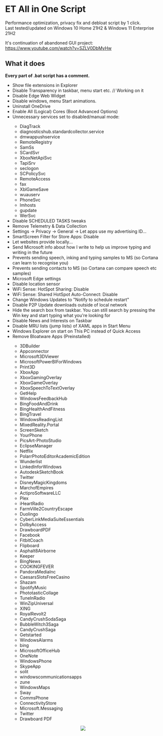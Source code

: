 # ET All in One Script

Performance optimization, privacy fix and debloat script by 1 click.  
Last tested/updated on Windows 10 Home 21H2  & Windows 11 Enterprise 21H2 

It's continuation of abandoned GUI project: https://www.youtube.com/watch?v=SZLV0DbMyHw  

## What it does 

**Every part of .bat script has a comment.**

<ul>
<li>Show file extensions in Explorer</li>  
<li>Disable Transparency in taskbar, menu start etc. // Working on it</li>  
<li>Disable Edge Web Widget</li>
<li>Disable windows, menu Start animations.</li>  
<li>Uninstall OneDrive </li>  
<li>Enable All (Logical) Cores (Boot Advanced Options)</li>
<li>Unnecessary services set to disabled/manual mode: </li>  
 <ul>
   <li>DiagTrack</li>  
   <li>diagnosticshub.standardcollector.service</li>
   <li>dmwappushservice</li>
   <li>RemoteRegistry</li>
   <li>SamSs</li>
   <li>SCardSvr</li>
   <li>XboxNetApiSvc</li>
   <li>TapiSrv</li>
   <li>seclogon</li>
   <li>SCPolicySvc</li>
   <li>RemoteAccess</li>
   <li>fax</li>
   <li>XblGameSave</li>
   <li>wuauserv</li>
   <li>PhoneSvc</li>
   <li>lmhosts</li>
   <li>gupdate</li>
   <li>WerSvc</li>
 </ul>
<li>Disable SCHEDULED TASKS tweaks </li>  
<li>Remove Telemetry & Data Collection </li>  
<li>Settings -> Privacy -> General -> Let apps use my advertising ID...</li>  
<li>SmartScreen Filter for Store Apps: Disable</li>  
<li>Let websites provide locally...</li>  
<li>Send Microsoft info about how I write to help us improve typing and writing in the future</li>  
<li>Prevents sending speech, inking and typing samples to MS (so Cortana can learn to recognise you)</li>  
<li>Prevents sending contacts to MS (so Cortana can compare speech etc samples)</li>  
<li>Microsoft Edge settings</li>  
<li>Disable location sensor</li>  
<li>WiFi Sense: HotSpot Sharing: Disable</li>  
<li>WiFi Sense: Shared HotSpot Auto-Connect: Disable</li>  
<li>Change Windows Updates to "Notify to schedule restart"</li>  
<li>Disable P2P Update downloads outside of local network</li>  
<li>Hide the search box from taskbar. You can still search by pressing the Win key and start typing what you're looking for</li>   
<li>Disable News and Interests on Taskbar</li>
<li>Disable MRU lists (jump lists) of XAML apps in Start Menu</li>   
<li>Windows Explorer on start on This PC instead of Quick Access </li>  
<li>Remove Bloatware Apps (Preinstalled)</li>  
<ul>
<li>3DBuilder</li>  
<li>Appconnector</li>  
<li>Microsoft3DViewer</li>  
<li>MicrosoftPowerBIForWindows</li>  
<li>Print3D</li>  
<li>XboxApp</li>  
<li>XboxGamingOverlay</li>  
<li>XboxGameOverlay</li>  
<li>XboxSpeechToTextOverlay</li>  
<li>GetHelp</li>  
<li>WindowsFeedbackHub</li>  
<li>BingFoodAndDrink</li>  
<li>BingHealthAndFitness</li>  
<li>BingTravel</li>  
<li>WindowsReadingList</li>  
<li>MixedReality.Portal</li>  
<li>ScreenSketch</li>  
<li>YourPhone</li>  
<li>PicsArt-PhotoStudio</li>  
<li>EclipseManager</li>  
<li>Netflix</li>  
<li>PolarrPhotoEditorAcademicEdition</li>  
<li>Wunderlist</li>  
<li>LinkedInforWindows</li>  
<li>AutodeskSketchBook</li>  
<li>Twitter</li>  
<li>DisneyMagicKingdoms</li>  
<li>MarchofEmpires</li>  
<li>ActiproSoftwareLLC</li>  
<li>Plex</li>  
<li>iHeartRadio</li>  
<li>FarmVille2CountryEscape</li>  
<li>Duolingo</li>  
<li>CyberLinkMediaSuiteEssentials</li>  
<li>DolbyAccess</li>  
<li>DrawboardPDF</li>  
<li>Facebook</li>  
<li>FitbitCoach</li>  
<li>Flipboard</li>  
<li>Asphalt8Airborne</li>  
<li>Keeper</li>  
<li>BingNews</li>  
<li>COOKINGFEVER</li>  
<li>PandoraMediaInc</li>  
<li>CaesarsSlotsFreeCasino</li>  
<li>Shazam</li>  
<li>SpotifyMusic</li>  
<li>PhototasticCollage</li>  
<li>TuneInRadio</li>  
<li>WinZipUniversal</li>  
<li>XING</li>  
<li>RoyalRevolt2</li>  
<li>CandyCrushSodaSaga</li>  
<li>BubbleWitch3Saga</li>  
<li>CandyCrushSaga</li>  
<li>Getstarted</li>  
<li>WindowsAlarms</li>  
<li>bing</li>  
<li>MicrosoftOfficeHub</li>  
<li>OneNote</li>  
<li>WindowsPhone</li>  
<li>SkypeApp</li>  
<li>solit</li>  
<li>windowscommunicationsapps</li>  
<li>zune</li>  
<li>WindowsMaps</li>  
<li>Sway</li>  
<li>CommsPhone</li>  
<li>ConnectivityStore</li>  
<li>Microsoft.Messaging</li>  
<li>Twitter</li>  
<li>Drawboard PDF</li>  
</ul>
</ul>

<p align="center">
  <img src="https://user-images.githubusercontent.com/85984736/155862049-d6fa04f4-2e10-4aaf-9072-0a6b0ddec0a7.png" />
</p>
